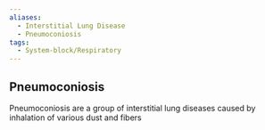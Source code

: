 ```yaml
---
aliases:
  - Interstitial Lung Disease
  - Pneumoconiosis
tags:
  - System-block/Respiratory
---
```


## Pneumoconiosis
Pneumoconiosis are a group of interstitial lung diseases caused by inhalation of various dust and fibers